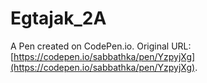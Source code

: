 # Egtajak_2A

A Pen created on CodePen.io. Original URL: [https://codepen.io/sabbathka/pen/YzpyjXg](https://codepen.io/sabbathka/pen/YzpyjXg).


